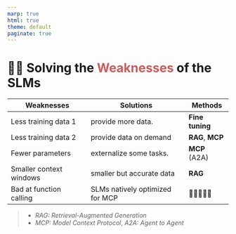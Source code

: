 ```yaml
---
marp: true
html: true
theme: default
paginate: true
---
```

<style>
.dodgerblue {
  color: dodgerblue;
}
.indianred {
  color: indianred;
}
</style>
# ⛓️‍💥 Solving the <span class="indianred">Weaknesses</span> of the SLMs

| Weaknesses              | Solutions                 | Methods          |
|-------------------------|---------------------------|------------------|
| Less training data 1    | provide more data.        | **Fine tuning**  |
| Less training data 2    | provide data on demand    | **RAG**, **MCP** |
| Fewer parameters        | externalize some tasks.   | **MCP** (A2A)    |
| Smaller context windows | smaller but accurate data | **RAG**          |
| Bad at function calling | SLMs natively optimized for MCP| 🕵️‍♂️🔎🔎🔎          |

> - *RAG: Retrieval-Augmented Generation*
> - *MCP: Model Context Protocol*, *A2A: Agent to Agent*

<!--

-->